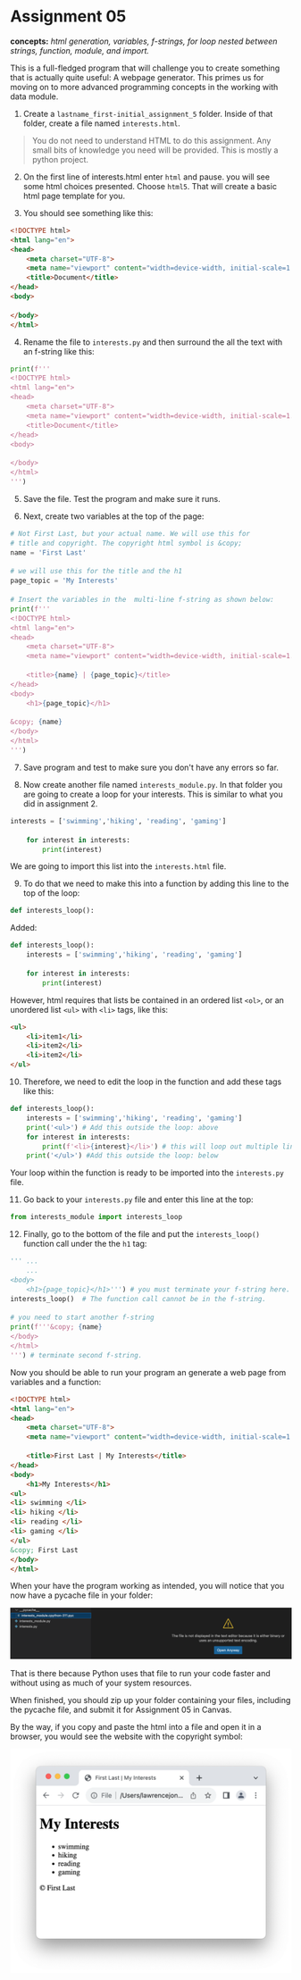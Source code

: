 # Assignment 05

**concepts:** *html generation, variables, f-strings, for loop nested between strings, function, module, and import.*

This is a full-fledged program that will challenge you to create something that is actually quite useful: A webpage generator. This primes us for moving on to more advanced programming concepts in the working with data module.


1. Create a `lastname_first-initial_assignment_5` folder. Inside of that folder, create a file named ```interests.html```.

>You do not need to understand HTML to do this assignment. Any small bits of knowledge you need will be provided. This is mostly a python project.

2. On the first line of interests.html enter `html` and pause. you will see some html choices presented. Choose `html5`. That will create a basic html page template for you. 

3. You should see something like this:
```html
<!DOCTYPE html>
<html lang="en">
<head>
    <meta charset="UTF-8">
    <meta name="viewport" content="width=device-width, initial-scale=1.0">
    <title>Document</title>
</head>
<body>
    
</body>
</html>
```

4. Rename the file to `interests.py` and then surround the all the text with an f-string like this:

```python
print(f'''
<!DOCTYPE html>
<html lang="en">
<head>
    <meta charset="UTF-8">
    <meta name="viewport" content="width=device-width, initial-scale=1.0">
    <title>Document</title>
</head>
<body>
    
</body>
</html>
''')
```
5. Save the file. Test the program and make sure it runs.

6. Next, create two variables at the top of the page:

```python
# Not First Last, but your actual name. We will use this for 
# title and copyright. The copyright html symbol is &copy;
name = 'First Last'

# we will use this for the title and the h1
page_topic = 'My Interests'

# Insert the variables in the  multi-line f-string as shown below:
print(f'''
<!DOCTYPE html>
<html lang="en">
<head>
    <meta charset="UTF-8">
    <meta name="viewport" content="width=device-width, initial-scale=1.0">
    
    <title>{name} | {page_topic}</title>
</head>
<body>
    <h1>{page_topic}</h1>

&copy; {name}
</body>
</html>
''')
```
7. Save program and test to make sure you don't have any errors so far.

8. Now create another file named `interests_module.py`. In that folder you are going to create a loop for your interests. This is similar to what you did in assignment 2.

```python
interests = ['swimming','hiking', 'reading', 'gaming']
   
    for interest in interests:
        print(interest)
```
We are going to import this list into the `interests.html` file.

9. To do that we need to make this into a function by adding this line to the top of the loop:

```python 
def interests_loop():
```

Added: 
```python
def interests_loop(): 
    interests = ['swimming','hiking', 'reading', 'gaming']
   
    for interest in interests:
        print(interest)
```

However, html requires that lists be contained in an ordered list `<ol>`, or an unordered list `<ul>` with `<li>` tags, like this:

```html
<ul>
    <li>item1</li>
    <li>item2</li>
    <li>item2</li>
</ul>
```
10. Therefore, we need to edit the loop in the function and add these tags like this:

```python
def interests_loop(): 
    interests = ['swimming','hiking', 'reading', 'gaming']
    print('<ul>') # Add this outside the loop: above
    for interest in interests:
        print(f'<li>{interest}</li>') # this will loop out multiple lines
    print('</ul>') #Add this outside the loop: below
```
Your loop within the function is ready to be imported into the `interests.py` file.

11. Go back to your `interests.py` file and enter this line at the top:

```python
from interests_module import interests_loop
```
12. Finally, go to the bottom of the file and put the `interests_loop()` function call under the the `h1` tag:

```python
''' ...
    ...
<body>
    <h1>{page_topic}</h1>''') # you must terminate your f-string here.
interests_loop()  # The function call cannot be in the f-string.

# you need to start another f-string 
print(f'''&copy; {name} 
</body>
</html>
''') # terminate second f-string.
```

Now you should be able to run your program an generate a web page from variables and a function:

```html
<!DOCTYPE html>
<html lang="en">
<head>
    <meta charset="UTF-8">
    <meta name="viewport" content="width=device-width, initial-scale=1.0">
    
    <title>First Last | My Interests</title>
</head>
<body>
    <h1>My Interests</h1>
<ul>
<li> swimming </li>
<li> hiking </li>
<li> reading </li>
<li> gaming </li>
</ul>
&copy; First Last
</body>
</html>
```

When your have the program working as intended, you will notice that you now have a pycache file in your folder:

![pycache](img/pycache.png)

That is there because Python uses that file to run your code faster and without using as much of your system resources. 

When finished, you should zip up your folder containing your files, including the pycache file, and submit it for Assignment 05 in Canvas.

By the way, if you copy and paste the html into a file and open it in a browser, you would see the website with the copyright symbol:

![website](img/website.png)